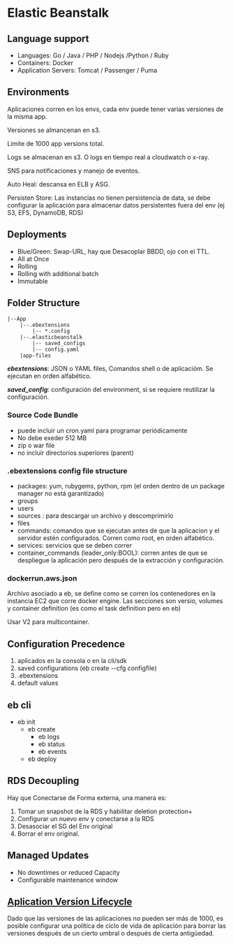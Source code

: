 # Elastic Beanstalk


## Language support

- Languages: Go / Java / PHP / Nodejs /Python  / Ruby 
- Containers: Docker
- Application Servers: Tomcat / Passenger / Puma

## Environments

Aplicaciones corren en los envs, cada env puede tener varias versiones de la misma app.

Versiones se almancenan en s3.

Limite de 1000 app versions total.

Logs se almacenan en s3. O logs en tiempo real a cloudwatch o x-ray.

SNS para notificaciones y manejo de eventos.

Auto Heal: descansa en ELB y ASG.

Persisten Store: Las instancias no tienen persistencia de data, se debe configurar la aplicación para almacenar datos persistentes fuera del env (ej S3, EFS, DynamoDB, RDS)

## Deployments
- Blue/Green: Swap-URL, hay que Desacoplar BBDD, ojo con el TTL.
- All at Once
- Rolling
- Rolling with additional batch
- Immutable

## Folder Structure

    |--App
        |--.ebextensions
            |-- *.config
        |--.elasticbeanstalk
            |-- saved_configs
            |-- config.yaml
        |app-files  

**_ebextensions_**: JSON o YAML files, Comandos shell o de aplicacióm. Se ejecutan en orden alfabético.<br>

**_saved_config_**: configuración del environment, si se requiere reutilizar la configuración.

### Source Code Bundle

- puede incluir un cron.yaml para programar periódicamente
- No debe exeder 512 MB
- zip o war file
- no incluir directorios superiores (parent)

### .ebextensions config file structure
- packages: yum, rubygems, python, rpm (el orden dentro de un package manager no está garantizado)
- groups
- users
- sources : para descargar un archivo y descomprimirlo
- files
- commands: comandos que se ejecutan antes de que la aplicacion y el servidor estén configurados. Corren como root, en orden alfabético.
- services: servicios que se deben correr
- container_commands (leader_only:BOOL): corren antes de que se despliegue la aplicación pero después de la extracción y configuración.

### dockerrun.aws.json

Archivo asociado a eb, se define como se corren los contenedores en la instancia EC2 que corre docker engine. Las secciones son versio, volumes y container definition (es como el task definition pero en eb)

Usar V2 para multicontainer.

## Configuration Precedence

1. aplicados en la consola o en la cli/sdk
2. saved configurations (eb create --cfg configfile)
3. .ebextensions
4. default values

## eb cli
- eb init
    - eb create
        - eb logs
        - eb status
        - eb events
    - eb deploy


## RDS Decoupling

Hay que Conectarse de Forma externa, una manera es:
1. Tomar un snapshot de la RDS y habilitar deletion protection+
2. Configurar un nuevo env y conectarse a la RDS
3. Desasociar el SG del Env original
4. Borrar el env original.


## Managed Updates

- No downtimes or reduced Capacity
- Configurable maintenance window


## [Aplication Version Lifecycle](https://docs.aws.amazon.com/elasticbeanstalk/latest/dg/applications-lifecycle.html)

Dado que las versiones de las aplicaciones no pueden ser más de 1000, es posible configurar una política de ciclo de vida de aplicación para borrar las versiones después de un cierto umbral o después de cierta antigüedad.
